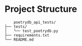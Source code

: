 # Project Structure

        poetrydb_api_tests/
    ├── tests/
    │   └── test_poetrydb.py
    ├── requirements.txt
    └── README.md
